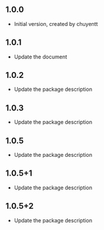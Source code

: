 ## 1.0.0

- Initial version, created by chuyentt

## 1.0.1

- Update the document

## 1.0.2

- Update the package description

## 1.0.3

- Update the package description

## 1.0.5

- Update the package description

## 1.0.5+1

- Update the package description

## 1.0.5+2

- Update the package description